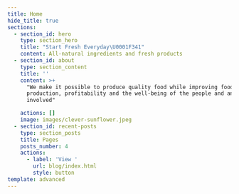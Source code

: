 ```yaml
---
title: Home
hide_title: true
sections:
  - section_id: hero
    type: section_hero
    title: "Start Fresh Everyday\U0001F341"
    content: All-natural ingredients and fresh products
  - section_id: about
    type: section_content
    title: ''
    content: >+
      "We make it possible to produce quality food while improving food
      production, profitability and the well-being of the people and animals
      involved"

    actions: []
    image: images/clever-sunflower.jpeg
  - section_id: recent-posts
    type: section_posts
    title: Pages
    posts_number: 4
    actions:
      - label: 'View '
        url: blog/index.html
        style: button
template: advanced
---
```

